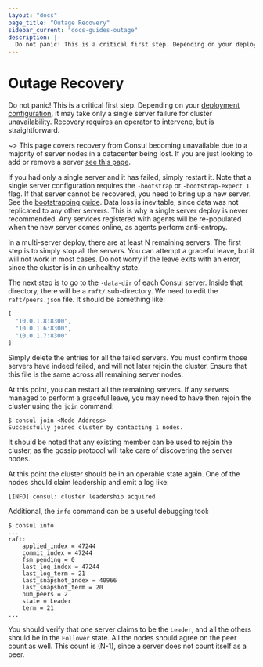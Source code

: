 ```yaml
---
layout: "docs"
page_title: "Outage Recovery"
sidebar_current: "docs-guides-outage"
description: |-
  Do not panic! This is a critical first step. Depending on your deployment configuration, it may take only a single server failure for cluster unavailability. Recovery requires an operator to intervene, but is straightforward.
---
```


# Outage Recovery

Do not panic! This is a critical first step. Depending on your
[deployment configuration](/docs/internals/consensus.html#toc_4), it may
take only a single server failure for cluster unavailability. Recovery
requires an operator to intervene, but is straightforward.

~>  This page covers recovery from Consul becoming unavailable due to a majority
of server nodes in a datacenter being lost. If you are just looking to
add or remove a server [see this page](/docs/guides/servers.html).

If you had only a single server and it has failed, simply restart it.
Note that a single server configuration requires the `-bootstrap` or
`-bootstrap-expect 1` flag. If that server cannot be recovered, you need to
bring up a new server.
See the [bootstrapping guide](/docs/guides/bootstrapping.html). Data loss
is inevitable, since data was not replicated to any other servers. This
is why a single server deploy is never recommended. Any services registered
with agents will be re-populated when the new server comes online, as
agents perform anti-entropy.

In a multi-server deploy, there are at least N remaining servers. The first step
is to simply stop all the servers. You can attempt a graceful leave, but
it will not work in most cases. Do not worry if the leave exits with an
error, since the cluster is in an unhealthy state.

The next step is to go to the `-data-dir` of each Consul server. Inside
that directory, there will be a `raft/` sub-directory. We need to edit
the `raft/peers.json` file. It should be something like:

```javascript
[
  "10.0.1.8:8300",
  "10.0.1.6:8300",
  "10.0.1.7:8300"
]
```

Simply delete the entries for all the failed servers. You must confirm
those servers have indeed failed, and will not later rejoin the cluster.
Ensure that this file is the same across all remaining server nodes.

At this point, you can restart all the remaining servers. If any servers
managed to perform a graceful leave, you may need to have then rejoin
the cluster using the `join` command:

```text
$ consul join <Node Address>
Successfully joined cluster by contacting 1 nodes.
```

It should be noted that any existing member can be used to rejoin the cluster,
as the gossip protocol will take care of discovering the server nodes.

At this point the cluster should be in an operable state again. One of the
nodes should claim leadership and emit a log like:

```text
[INFO] consul: cluster leadership acquired
```

Additional, the `info` command can be a useful debugging tool:

```text
$ consul info
...
raft:
	applied_index = 47244
	commit_index = 47244
	fsm_pending = 0
	last_log_index = 47244
	last_log_term = 21
	last_snapshot_index = 40966
	last_snapshot_term = 20
	num_peers = 2
	state = Leader
	term = 21
...
```

You should verify that one server claims to be the `Leader`, and all the
others should be in the `Follower` state. All the nodes should agree on the
peer count as well. This count is (N-1), since a server does not count itself
as a peer.
